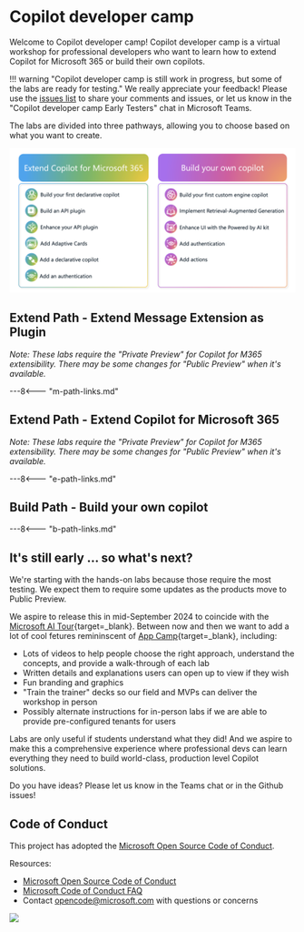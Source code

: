 
# Copilot developer camp

Welcome to Copilot developer camp! Copilot developer camp is a virtual workshop for professional developers who want to learn how to extend Copilot for Microsoft 365 or build their own copilots.

!!! warning "Copilot developer camp is still work in progress, but some of the labs are ready for testing."
    We really appreciate your feedback! Please use the [issues list](https://github.com/microsoft/copilot-camp/issues) to share your comments and issues, or let us know in the "Copilot developer camp Early Testers" chat in Microsoft Teams.

The labs are divided into three pathways, allowing you to choose based on what you want to create.

![pathways](./assets/images/pathways.png)

## Extend Path - Extend Message Extension as Plugin

_Note: These labs require the "Private Preview" for Copilot for M365 extensibility. There may be some changes for "Public Preview" when it's available._

---8<--- "m-path-links.md"


## Extend Path - Extend Copilot for Microsoft 365

_Note: These labs require the "Private Preview" for Copilot for M365 extensibility. There may be some changes for "Public Preview" when it's available._

---8<--- "e-path-links.md"

## Build Path - Build your own copilot

---8<--- "b-path-links.md"

## It's still early ... so what's next?

We're starting with the hands-on labs because those require the most testing. We expect them to require some updates as the products move to Public Preview.

We aspire to release this in mid-September 2024 to coincide with the [Microsoft AI Tour](https://envision.microsoft.com/home#festivalblade1){target=_blank}. Between now and then we want to add a lot of cool fetures remininscent of [App Camp](https://aka.ms/app-camp){target=_blank}, including:

 * Lots of videos to help people choose the right approach, understand the concepts, and provide a walk-through of each lab
 * Written details and explanations users can open up to view if they wish
 * Fun branding and graphics
 * "Train the trainer" decks so our field and MVPs can deliver the workshop in person
 * Possibly alternate instructions for in-person labs if we are able to provide pre-configured tenants for users

Labs are only useful if students understand what they did! And we aspire to make this a comprehensive experience where professional devs can learn everything they need to build world-class, production level Copilot solutions.

Do you have ideas? Please let us know in the Teams chat or in the Github issues!

## Code of Conduct

This project has adopted the [Microsoft Open Source Code of Conduct](https://opensource.microsoft.com/codeofconduct/).

Resources:

- [Microsoft Open Source Code of Conduct](https://opensource.microsoft.com/codeofconduct/)
- [Microsoft Code of Conduct FAQ](https://opensource.microsoft.com/codeofconduct/faq/)
- Contact [opencode@microsoft.com](mailto:opencode@microsoft.com) with questions or concerns

<img src="https://pnptelemetry.azurewebsites.net/copilot-camp/index" />
